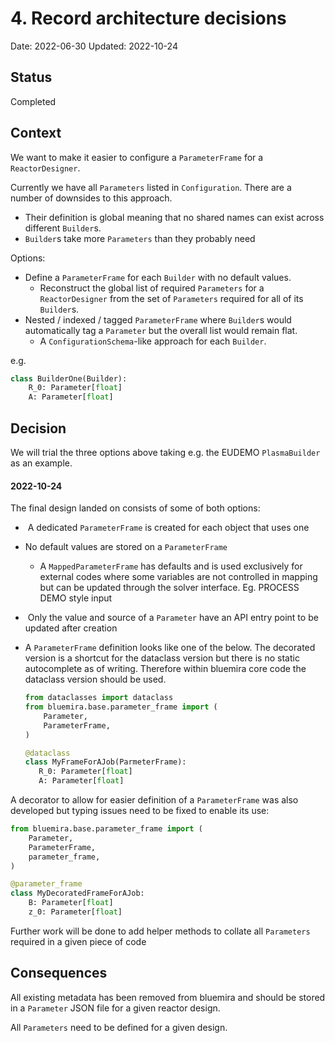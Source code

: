# 4. Record architecture decisions

Date: 2022-06-30
Updated: 2022-10-24

## Status

Completed

## Context

We want to make it easier to configure a `ParameterFrame` for a `ReactorDesigner`.

Currently we have all `Parameters` listed in `Configuration`. There are a number of downsides to this approach.

* Their definition is global meaning that no shared names can exist across different `Builder`s.
* `Builder`s take more `Parameters` than they probably need

Options:

* Define a `ParameterFrame` for each `Builder` with no default values.
  * Reconstruct the global list of required `Parameters` for a `ReactorDesigner` from
    the set of `Parameters` required for all of its `Builder`s.
* Nested / indexed / tagged `ParameterFrame` where `Builder`s would automatically tag
  a `Parameter` but the overall list would remain flat.
  * A `ConfigurationSchema`-like approach for each `Builder`.

e.g.

```python
class BuilderOne(Builder):
    R_0: Parameter[float]
    A: Parameter[float]
```

## Decision

We will trial the three options above  taking e.g. the EUDEMO `PlasmaBuilder` as an example.

#### 2022-10-24

The final design landed on consists of some of both options:

-  A dedicated `ParameterFrame` is created for each object that uses one

- No default values are stored on a `ParameterFrame`

  - A `MappedParameterFrame` has defaults and is used exclusively for external codes where some variables are not controlled in mapping but can be updated through the solver interface. Eg. PROCESS DEMO style input

-  Only the value and source of a `Parameter` have an API entry point to be updated after creation

- A `ParameterFrame` definition looks like one of the below. The decorated version is a shortcut for the dataclass version but there is no static autocomplete as of writing. Therefore within bluemira core code the dataclass version should be used.

  ```python
  from dataclasses import dataclass
  from bluemira.base.parameter_frame import (
      Parameter,
      ParameterFrame,
  )

  @dataclass
  class MyFrameForAJob(ParmeterFrame):
     R_0: Parameter[float]
     A: Parameter[float]

  ```

A decorator to allow for easier definition of a `ParameterFrame` was also developed but typing issues need to be fixed to enable its use:

  ```python
  from bluemira.base.parameter_frame import (
      Parameter,
      ParameterFrame,
      parameter_frame,
  )

  @parameter_frame
  class MyDecoratedFrameForAJob:
      B: Parameter[float]
      z_0: Parameter[float]
  ```

Further work will be done to add helper methods to collate all `Parameters` required in a given piece of code

## Consequences

All existing metadata has been removed from bluemira and should be stored in a `Parameter` JSON file for a given reactor design.

All `Parameters` need to be defined for a given design.
